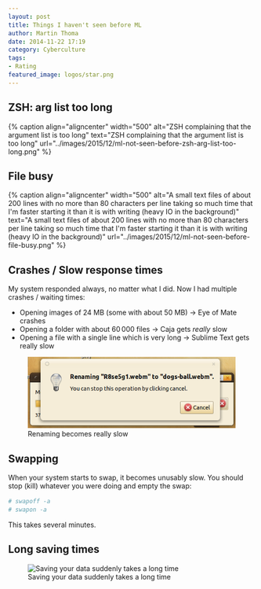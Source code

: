 ```yaml
---
layout: post
title: Things I haven't seen before ML
author: Martin Thoma
date: 2014-11-22 17:19
category: Cyberculture
tags:
- Rating
featured_image: logos/star.png
---
```



## ZSH: arg list too long

{% caption align="aligncenter" width="500" alt="ZSH complaining that the argument list is too long" text="ZSH complaining that the argument list is too long" url="../images/2015/12/ml-not-seen-before-zsh-arg-list-too-long.png" %}


## File busy

{% caption align="aligncenter" width="500" alt="A small text files of about 200 lines with no more than 80 characters per line taking so much time that I'm faster starting it than it is with writing (heavy IO in the background)" text="A small text files of about 200 lines with no more than 80 characters per line taking so much time that I'm faster starting it than it is with writing (heavy IO in the background)" url="../images/2015/12/ml-not-seen-before-file-busy.png" %}


## Crashes / Slow response times

My system responded always, no matter what I did. Now I had multiple crashes /
waiting times:

* Opening images of 24&nbsp;MB (some with about 50&nbsp;MB) &rightarrow; Eye of
  Mate crashes
* Opening a folder with about 60&thinsp;000 files &rightarrow; Caja gets
  *really* slow
* Opening a file with a single line which is very long &rightarrow; Sublime
  Text gets really slow

<figure class="wp-caption aligncenter img-thumbnail">
    <img src="../images/2015/12/ml-not-seen-before-renaming-time.png" alt="Renaming becomes really slow" />
    <figcaption class="text-center">Renaming becomes really slow</figcaption>
</figure>


## Swapping

When your system starts to swap, it becomes unusably slow. You should stop
(kill) whatever you were doing and empty the swap:

```bash
# swapoff -a
# swapon -a
```

This takes several minutes.


## Long saving times

<figure class="wp-caption aligncenter img-thumbnail">
     <img src="../images/2016/12/ml-not-seen-before-saving.png" alt="Saving your data suddenly takes a long time" /></a>
    <figcaption class="text-center">Saving your data suddenly takes a long time</figcaption>
</figure>